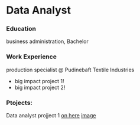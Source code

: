 # Data Analyst

### Education
business administration, Bachelor

### Work Experience
production specialist @ Pudinebaft Textile Industries
- big impact project 1!
- big impact project 2!


### Ptojects:
Data analyst projject 1
[on here](http://www.google.com)
[image](assets/img/project1.png)
